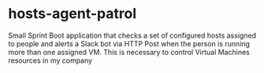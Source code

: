 # hosts-agent-patrol
Small Sprint Boot application that checks a set of configured hosts assigned to people and alerts a Slack bot via HTTP Post when the person is running more than one assigned VM. This is necessary to control Virtual Machines resources in my company
